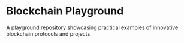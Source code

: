 # Blockchain Playground

A playground repository showcasing practical examples of innovative blockchain protocols and projects.